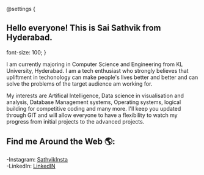 @settings {
## Hello everyone! This is Sai Sathvik from Hyderabad. 
  font-size: 100;
}

I am currently majoring in Computer Science and Engineering from KL University, Hyderabad. I am a tech enthusiast who strongly believes that upliftment in techonology can make people's lives better and better and can solve the problems of the target audience am working for. 

My interests are Artifical Intelligence, Data science in visualisation and analysis, Database Management systems, Operating systems, logical building for competitive coding and many more. I'll keep you updated through GIT and will allow everyone to have a flexibility to watch my progress from initial projects to the advanced projects. 

## Find me Around the Web 🌎:

-Instagram: <a href= "https://www.instagram.com/saathviksai_/">SathvikInsta</a>  
-LinkedIn:  <a href= "https://www.linkedin.com/in/tvenkatasaisathvik/">LinkedIN</a>

